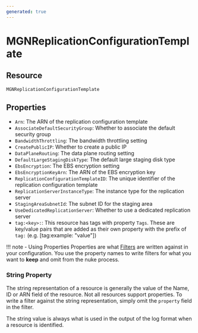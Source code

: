```yaml
---
generated: true
---
```


# MGNReplicationConfigurationTemplate


## Resource

```text
MGNReplicationConfigurationTemplate
```

## Properties


- `Arn`: The ARN of the replication configuration template
- `AssociateDefaultSecurityGroup`: Whether to associate the default security group
- `BandwidthThrottling`: The bandwidth throttling setting
- `CreatePublicIP`: Whether to create a public IP
- `DataPlaneRouting`: The data plane routing setting
- `DefaultLargeStagingDiskType`: The default large staging disk type
- `EbsEncryption`: The EBS encryption setting
- `EbsEncryptionKeyArn`: The ARN of the EBS encryption key
- `ReplicationConfigurationTemplateID`: The unique identifier of the replication configuration template
- `ReplicationServerInstanceType`: The instance type for the replication server
- `StagingAreaSubnetId`: The subnet ID for the staging area
- `UseDedicatedReplicationServer`: Whether to use a dedicated replication server
- `tag:<key>:`: This resource has tags with property `Tags`. These are key/value pairs that are
	added as their own property with the prefix of `tag:` (e.g. [tag:example: "value"]) 

!!! note - Using Properties
    Properties are what [Filters](../config-filtering.md) are written against in your configuration. You use the property
    names to write filters for what you want to **keep** and omit from the nuke process.

### String Property

The string representation of a resource is generally the value of the Name, ID or ARN field of the resource. Not all
resources support properties. To write a filter against the string representation, simply omit the `property` field in
the filter.

The string value is always what is used in the output of the log format when a resource is identified.

